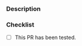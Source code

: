 <!-- Please read the contributing guidelines before opening this pull request. -->


### Description
<!-- What does this PR do? -->


### Checklist
<!-- All of the boxes should be checked before you open the pull request. -->
<!-- Put an x inside [ ] to check it, like so: [x] -->

<!-- Please remember to test your PR before you open it. -->
- [ ] This PR has been tested.
